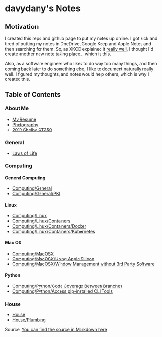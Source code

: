 # davydany's Notes 

## Motivation

I created this repo and github page to put my notes up online. I got sick and tired 
of putting my notes in OneDrive, Google Keep and Apple Notes and then searching for
them. So, as XKCD explained it <a href="https://xkcd.com/927/" target="_blank">really well</a>, 
I thought I'd create another new note taking place... which is this.

Also, as a software engineer who likes to do way too many things, and then coming back later to 
do something else, I like to document naturally really well. I figured my thoughts, and notes would
help others, which is why I created this.

## Table of Contents

### About Me
* [My Resume](./2022-david-daniel-resume.pdf)
* [Photography](https://www.instagram.com/davydphotos/)
* [2019 Shelby GT350](https://www.instagram.com/davydgt350/)
  

### General
* [Laws of Life](./general/laws-of-life.md)

### Computing

#### General Computing
* [Computing/General](./computing/general/README.md)
* [Computing/General/PKI](./computing/general/pki/README.md)

#### Linux
* [Computing/Linux](./computing/linux/README.md)
* [Computing/Linux/Containers](./computing/linux/containers/README.md)
* [Computing/Linux/Containers/Docker](./computing/linux/containers/docker/README.md)
* [Computing/Linux/Containers/Kubernetes](./computing/linux/containers/kubernetes/README.md)

#### Mac OS
* [Computing/MacOSX](./computing/macosx/README.md)
* [Computing/MacOSX/Using Apple Silicon](./computing/macosx/using-apple-silicon.md)
* [Computing/MacOSX/Window Management without 3rd Party Software](./computing/macosx/window-management-without-3rd-party-software.md)

#### Python
* [Computing/Python/Code Coverage Between Branches](./code-coverage-between-branches.md)
* [Computing/Python/Access pip-installed CLI Tools](./computing/python/access_pip_installed_cli_tools.md)

### House
* [House](./house/README.md)
* [House/Plumbing](./house/plumbing/README.md)


Source: [You can find the source in Markdown here](github.com/davydany/davyd-notes)